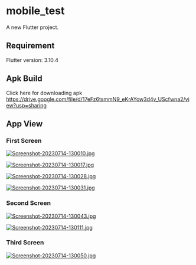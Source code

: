 # mobile_test

A new Flutter project.

## Requirement
Flutter version: 3.10.4

## Apk Build
Click here for downloading apk https://drive.google.com/file/d/17eFz6tsmmN9_eKrAYow3d4v_UScfwna2/view?usp=sharing

## App View

### First Screen
[![Screenshot-20230714-130010.jpg](https://i.postimg.cc/Jz3JyYJr/Screenshot-20230714-130010.jpg)](https://postimg.cc/0zQrFfcF)

[![Screenshot-20230714-130017.jpg](https://i.postimg.cc/fbcJqV5M/Screenshot-20230714-130017.jpg)](https://postimg.cc/mcrLt20n)

[![Screenshot-20230714-130028.jpg](https://i.postimg.cc/D09hKgyH/Screenshot-20230714-130028.jpg)](https://postimg.cc/CnsXGb8s)

[![Screenshot-20230714-130031.jpg](https://i.postimg.cc/bYDRYhyk/Screenshot-20230714-130031.jpg)](https://postimg.cc/rzT4g7tw)

### Second Screen
[![Screenshot-20230714-130043.jpg](https://i.postimg.cc/Dy4pNG4V/Screenshot-20230714-130043.jpg)](https://postimg.cc/ppxBhpBk)

[![Screenshot-20230714-130111.jpg](https://i.postimg.cc/G27rXD88/Screenshot-20230714-130111.jpg)](https://postimg.cc/XGCTJpg4)

### Third Screen
[![Screenshot-20230714-130050.jpg](https://i.postimg.cc/sDf7QCyT/Screenshot-20230714-130050.jpg)](https://postimg.cc/3W6dV6kG)
